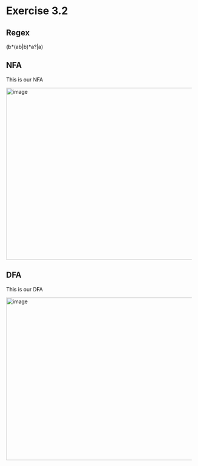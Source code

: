 # Exercise 3.2

## Regex
(b*(ab|b)*a?|a)

## NFA
This is our NFA

<img width="618" height="466" alt="image" src="https://github.com/user-attachments/assets/07a04eea-829b-4dc3-85a4-8d43c049c0ca" />


## DFA
This is our DFA

<img width="651" height="441" alt="image" src="https://github.com/user-attachments/assets/9c38fc07-9856-420f-9dc9-a93c477795ed" />
